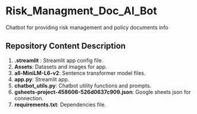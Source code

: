 # Risk_Managment_Doc_AI_Bot
Chatbot for providing risk management and policy documents info

## Repository Content Description
1) **.streamlit** : Streamlit app config file.
2) **Assets**: Datasets and images for app.
3) **all-MiniLM-L6-v2**: Sentence transformer model files.
4) **app.py**: Streamlit app.
5) **chatbot_utils.py**: Chatbot utility functions and prompts.
6) **gsheets-project-458606-526d0637c909.json**: Google sheets json for connection.
7) **requirements.txt**: Dependencies file.
